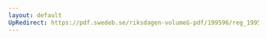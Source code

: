 ```yaml
---
layout: default
UpRedirect: https://pdf.swedeb.se/riksdagen-volumeG-pdf/199596/reg_199596/reg_199596_0226.pdf
---
```

